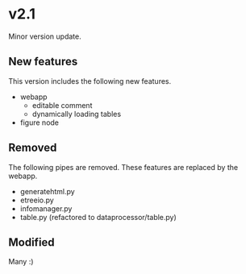 
v2.1
====
Minor version update.

New features
-----------
This version includes the following new features.

- webapp
    - editable comment
    - dynamically loading tables
- figure node

Removed
-------

The following pipes are removed.
These features are replaced by the webapp.

- generatehtml.py
- etreeio.py
- infomanager.py
- table.py (refactored to dataprocessor/table.py)

Modified
--------

Many :)

